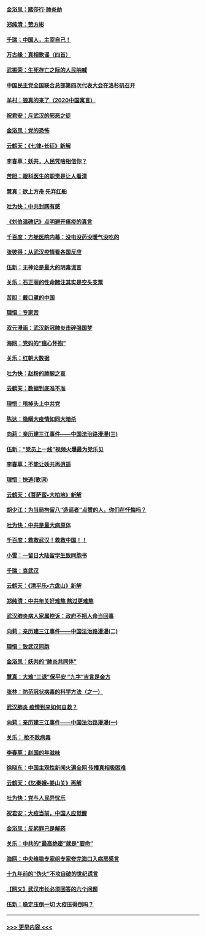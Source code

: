 #### [金浴凤：踏莎行‧肺炎劫](../pages/nsc993/n11858227.md?t=02102222) 
#### [郑纯清：赞方彬](../pages/nsc993/n11856803.md?t=02102222) 
#### [千瑞；中国人，主宰自己！](../pages/nsc993/n11856793.md?t=02102222) 
#### [万古缘：真相歌谣（四首）](../pages/nsc993/n11856263.md?t=02102222) 
#### [武振荣：生死存亡之际的人民呐喊](../pages/nsc993/n11856256.md?t=02102222) 
#### [中国民主党全国联合总部第四次代表大会在洛杉矶召开](../pages/nsc993/n11856344.md?t=02102222) 
#### [羊村：狼真的来了（2020中国寓言）](../pages/nsc993/n11856229.md?t=02102222) 
#### [祝君安：斥武汉的邪恶之徒](../pages/nsc993/n11855861.md?t=02102222) 
#### [金浴凤：党的恐怖](../pages/nsc993/n11855849.md?t=02102222) 
#### [云鹤天：《七律▪长征》新解](../pages/nsc993/n11855479.md?t=02102222) 
#### [李春草：妖共，人民凭啥相信你？](../pages/nsc993/n11855196.md?t=02102222) 
#### [苦胆：眼科医生的职责是让人看清](../pages/nsc993/n11853840.md?t=02102222) 
#### [慧真：欲上方舟 先弃红船](../pages/nsc993/n11853483.md?t=02102222) 
#### [吐为快：中共封网有感](../pages/nsc993/n11852575.md?t=02102222) 
#### [《刘伯温碑记》点明避开瘟疫的真言](../pages/nsc993/n11852128.md?t=02102222) 
#### [千百度：方舱医院内幕：没电没药没暖气没吃的](../pages/nsc993/n11850211.md?t=02102222) 
#### [张彼得：从武汉疫情看各国反应](../pages/nsc993/n11850102.md?t=02102222) 
#### [伍新：无神论是最大的阴毒谎言](../pages/nsc993/n11846129.md?t=02102222) 
#### [关乐：石正丽的性命赌注其实是空头支票](../pages/nsc993/n11846109.md?t=02102222) 
#### [苦胆：戴口罩的中国](../pages/nsc993/n11845576.md?t=02102222) 
#### [理悟：专家苦](../pages/nsc993/n11845564.md?t=02102222) 
#### [双元漫画：武汉新冠肺炎击碎强国梦](../pages/nsc993/n11843320.md?t=02102222) 
#### [海网：党妈的“瘟心怀抱”](../pages/nsc993/n11840740.md?t=02102222) 
#### [关乐：红朝大数据](../pages/nsc993/n11840675.md?t=02102222) 
#### [吐为快：赵粉的肺腑之哀](../pages/nsc993/n11840618.md?t=02102222) 
#### [云鹤天：数据到底准不准](../pages/nsc993/n11840325.md?t=02102222) 
#### [理悟：甩掉头上中共党](../pages/nsc993/n11838826.md?t=02102222) 
#### [陈达：隐瞒大疫情如同大暗杀](../pages/nsc993/n11838771.md?t=02102222) 
#### [向莉：亲历建三江事件——中国法治路漫漫(三)](../pages/nsc993/n11831825.md?t=02102222) 
#### [伍新：“党员上一线”视频火爆最为党乐见](../pages/nsc993/n11838200.md?t=02102222) 
#### [李春草：不能让妖共再逍遥](../pages/nsc993/n11838102.md?t=02102222) 
#### [理悟：快逃(歌词)](../pages/nsc993/n11838083.md?t=02102222) 
#### [云鹤天：《菩萨蛮▪大柏地》新解](../pages/nsc993/n11838059.md?t=02102222) 
#### [胡少江：为当局拘留八“造谣者”点赞的人，你们在忏悔吗？](../pages/nsc993/n11836801.md?t=02102222) 
#### [吐为快：中共是最大病原体](../pages/nsc993/n11836748.md?t=02102222) 
#### [千百度：救救武汉！救救中国！！](../pages/nsc993/n11836145.md?t=02102222) 
#### [小雪：一留日大陆留学生致同胞书](../pages/nsc993/n11834624.md?t=02102222) 
#### [千瑞：哀武汉](../pages/nsc993/n11833647.md?t=02102222) 
#### [云鹤天：《清平乐▪六盘山》新解](../pages/nsc993/n11833611.md?t=02102222) 
#### [郑纯清：中共年关好难熬 熬过更难熬](../pages/nsc993/n11833489.md?t=02102222) 
#### [武汉肺炎病人家属控诉：政府不把人命当回事](../pages/nsc993/n11833205.md?t=02102222) 
#### [向莉：亲历建三江事件——中国法治路漫漫(二)](../pages/nsc993/n11829102.md?t=02102222) 
#### [理悟：致武汉同胞](../pages/nsc993/n11831522.md?t=02102222) 
#### [金浴凤：妖共的“肺炎共同体”](../pages/nsc993/n11829448.md?t=02102222) 
#### [慧真：大难“三退”保平安 “九字”吉言是金方](../pages/nsc993/n11829501.md?t=02102222) 
#### [张林：防范冠状病毒的科学方法（之一）](../pages/nsc993/n11828618.md?t=02102222) 
#### [武汉肺炎 疫情到来如何自救？](../pages/nsc993/n11827632.md?t=02102222) 
#### [向莉：亲历建三江事件——中国法治路漫漫(一)](../pages/nsc993/n11827190.md?t=02102222) 
#### [关乐： 枪不敌病毒](../pages/nsc993/n11826746.md?t=02102222) 
#### [李春草：赵国的年滋味](../pages/nsc993/n11826321.md?t=02102222) 
#### [徐晓东：中国主观性新闻火遍全网 传播真相极困难](../pages/nsc993/n11826508.md?t=02102222) 
#### [云鹤天：《忆秦娥▪娄山关》再解](../pages/nsc993/n11824682.md?t=02102222) 
#### [吐为快：党与人民异忧乐](../pages/nsc993/n11824660.md?t=02102222) 
#### [祝君安：大疫当前，中国人应觉醒](../pages/nsc993/n11821946.md?t=02102222) 
#### [金浴凤：反躬罪己是解药](../pages/nsc993/n11820280.md?t=02102222) 
#### [关乐：中共的“最高绝密”就是“要命”](../pages/nsc993/n11816946.md?t=02102222) 
#### [海网：中央维稳专家组专家夸完海口入病房感言](../pages/nsc993/n11815138.md?t=02102222) 
#### [十九年前的“伪火”不攻自破的世纪谎言](../pages/nsc993/n11813238.md?t=02102222) 
#### [【网文】武汉市长必须回答的六个问题](../pages/nsc993/n11813848.md?t=02102222) 
#### [伍新：稳定压倒一切 大疫压得倒吗？](../pages/nsc993/n11812634.md?t=02102222) 

----
#### [ >>> 更早内容 <<< ](../indexes/nsc993-earlier.md)
